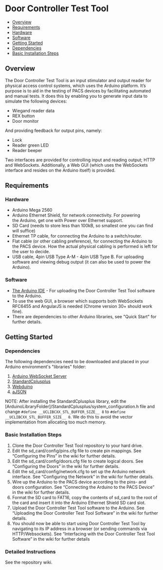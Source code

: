 Door Controller Test Tool
=========================

- [Overview](#overview)
- [Requirements](#requirements)
 - [Hardware](#hardware)
 - [Software](#software)
- [Getting Started](#getting-started)
 - [Dependencies](#dependencies)
 - [Basic Installation Steps](#basic-installation-steps)

## Overview
The Door Controller Test Tool is an input stimulator and output reader for physical access control systems, which uses the Arduino platform. It’s purpose is to aid in the testing of PACS devices by facilitating automated and manual tests. It does this by enabling you to generate input data to simulate the following devices:

* Wiegand reader data
* REX button
* Door monitor

And providing feedback for output pins, namely:

* Lock
* Reader green LED
* Reader beeper

Two interfaces are provided for controlling input and reading output; HTTP and WebSockets. Additionally, a Web GUI (which uses the WebSockets interface and resides on the Arduino itself) is provided.

## Requirements

### Hardware

* Arduino Mega 2560
* Arduino Ethernet Shield, for network connectivity. For powering the Arduino, get one with Power over Ethernet support.
* SD Card (needs to store less than 100kB, so smallest one you can find will suffice)
* Ethernet TP cable, for connecting the Arduino to a switch/router.
* Flat cable (or other cabling preference), for connecting the Arduino to the PACS device. How the actual physical cabling is performed is left for the user to decide. 
* USB cable, 4pin USB Type A-M - 4pin USB Type B. For uploading software and viewing debug output (it can also be used to power the Arduino).

### Software

* [The Arduino IDE](http://arduino.cc/en/main/software) - For uploading the Door Controller Test Tool software to the Arduino.
* To use the web GUI, a browser which supports both WebSockets RFC6455 and AngularJS is needed (Chrome version 30+ should work fine).
* There are dependencies to other Arduino libraries, see "Quick Start" for further details.

## Getting Started

### Dependencies
The following dependencies need to be downloaded and placed in your Arduino environment's "libraries" folder:

1. [Arduino WebSocket Server](https://github.com/AxisCommunications/arduino-websocket-server)
2. [StandardCplusplus](https://github.com/maniacbug/StandardCplusplus)
3. [Webduino](https://github.com/sirleech/Webduino)
4. [aJSON](https://github.com/interactive-matter/aJson)

NOTE: After installing the StandardCplusplus library, edit the [ArduinoLibraryFolder]/StandardCplusplus/system_configuration.h file and change
`#define __UCLIBCXX_STL_BUFFER_SIZE__ 8` to `#define __UCLIBCXX_STL_BUFFER_SIZE__ 0`. We do this to avoid the vector implementation from allocating too much memory.

### Basic Installation Steps
1. Clone the Door Controller Test Tool repository to your hard drive.
2. Edit the sd_card/config/pins.cfg file to create pin mappings. See “Configuring the Pins” in the wiki for further details.
3. Edit the sd_card/config/doors.cfg file to create logical doors. See “Configuring the Doors” in the wiki  for further details.
4. Edit the sd_card/config/network.cfg to set up the Arduino network interface. See “Configuring the Network” in the wiki  for further details.
5. Wire up the Arduino to the PACS device according to the pins- and doors configuration. See “Connecting the Arduino to the PACS Device” in the wiki  for further details.
6. Format the SD card to FAT16, copy the contents of sd_card to the root of the card and insert it into the Arduino Ethernet Shield SD card slot.
7. Upload the Door Controller Test Tool software to the Arduino. See “Uploading the Door Controller Test Tool Software” in the wiki for further details.
8. You should now be able to start using Door Controller Test Tool by navigating to its IP address in a browser (or sending commands via HTTP/Websockets). See “Interfacing with the Door Controller Test Tool Software” in the wiki for further details

### Detailed Instructions

See the repository wiki.
